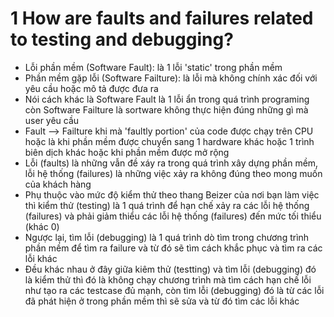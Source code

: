 # 1 How are faults and failures related to testing and debugging?

- Lỗi phần mềm (Software Fault): là 1 lỗi 'static' trong phần mềm
- Phần mềm gặp lỗi (Software Failture): là lỗi mà không chính xác đối với yêu cầu hoặc mô tả được đưa ra
- Nói cách khác là Software Fault là 1 lỗi ẩn trong quá trình programing còn Software Failture là sortware không thực hiện đúng những gì mà user yêu cầu
- Fault --> Failture khi mà 'faultly portion' của code được chạy trên CPU hoặc là khi phần mềm được chuyển sang 1 hardware khác hoặc 1 trình biên dịch khác hoặc khi phần mềm được mở rộng
- Lỗi (faults) là những vẫn đề xáy ra trong quá trình xây dựng phần mềm, lỗi hệ thống (failures) là những việc xảy ra không đúng theo mong muốn của khách hàng
- Phụ thuộc vào mức độ kiểm thử theo thang Beizer của nơi bạn làm việc thì kiểm thử (testing) là 1 quá trình để hạn chế xảy ra các lỗi hệ thống (failures) và phải giảm thiểu các lỗi hệ thống (failures) đến mức tối thiểu (khác 0) 
- Ngược lại, tìm lỗi (debugging) là 1 quá trình dò tìm trong chương trình phần mềm để tìm ra failure và từ đó sẽ tìm cách khắc phục và tìm ra các lỗi khác
- Đều khác nhau ở đây giữa kiêm thử (testting) và tìm lỗi (debugging) đó là kiểm thử thì đó là không chạy chương trình mà tìm cách hạn chế lỗi như tạo ra các testcase đủ mạnh, còn tìm lỗi (debugging) đó là từ các lỗi đã phát hiện ở trong phần mềm thì sẽ sửa và từ đó tìm các lỗi khác

